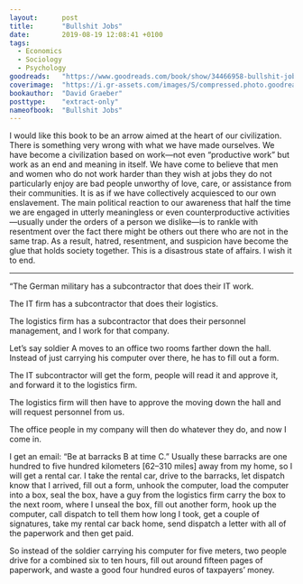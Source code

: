 ```yaml
---
layout:      post
title:       "Bullshit Jobs"
date:        2019-08-19 12:08:41 +0100
tags:
  - Economics
  - Sociology
  - Psychology
goodreads:   "https://www.goodreads.com/book/show/34466958-bullshit-jobs"
coverimage:  "https://i.gr-assets.com/images/S/compressed.photo.goodreads.com/books/1523865380l/34466958.jpg"
bookauthor:  "David Graeber"
posttype:    "extract-only"
nameofbook:  "Bullshit Jobs"
---
```


I would like this book to be an arrow aimed at the heart of our civilization. There is something very wrong with what we have made ourselves. We have become a civilization based on work—not even “productive work” but work as an end and meaning in itself. We have come to believe that men and women who do not work harder than they wish at jobs they do not particularly enjoy are bad people unworthy of love, care, or assistance from their communities. It is as if we have collectively acquiesced to our own enslavement. The main political reaction to our awareness that half the time we are engaged in utterly meaningless or even counterproductive activities—usually under the orders of a person we dislike—is to rankle with resentment over the fact there might be others out there who are not in the same trap. As a result, hatred, resentment, and suspicion have become the glue that holds society together. This is a disastrous state of affairs. I wish it to end.

---

“The German military has a subcontractor that does their IT work.

The IT firm has a subcontractor that does their logistics.

The logistics firm has a subcontractor that does their personnel management, and I work for that company.

Let’s say soldier A moves to an office two rooms farther down the hall. Instead of just carrying his computer over there, he has to fill out a form.

The IT subcontractor will get the form, people will read it and approve it, and forward it to the logistics firm.

The logistics firm will then have to approve the moving down the hall and will request personnel from us.

The office people in my company will then do whatever they do, and now I come in.

I get an email: “Be at barracks B at time C.” Usually these barracks are one hundred to five hundred kilometers [62–310 miles] away from my home, so I will get a rental car. I take the rental car, drive to the barracks, let dispatch know that I arrived, fill out a form, unhook the computer, load the computer into a box, seal the box, have a guy from the logistics firm carry the box to the next room, where I unseal the box, fill out another form, hook up the computer, call dispatch to tell them how long I took, get a couple of signatures, take my rental car back home, send dispatch a letter with all of the paperwork and then get paid.

So instead of the soldier carrying his computer for five meters, two people drive for a combined six to ten hours, fill out around fifteen pages of paperwork, and waste a good four hundred euros of taxpayers’ money.

